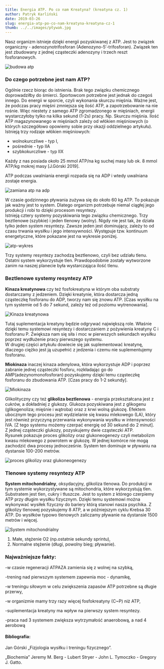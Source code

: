 ```yaml
---
title: Energia ATP. Po co nam Kreatyna? (kreatyna cz. 1)
author: Patryk Karliński
date: 2019-03-26
slug: energia-atp-po-co-nam-kreatyna-kreatyna-cz-1
thumb: ../../images/pływak.jpg
---
```


Nasz organizm istnieje dzięki energii pozyskiwanej z ATP. Jest to związek organiczny - adenozynotrifosforan (Adenozyno-5′-trifosforan). Związek ten jest zbudowany z jednej cząsteczki adenozyny i trzech reszt fosforanowych.

![budowa atp](https://zachlorowani.pl/wp-content/uploads/2019/03/obraz.png)

### **Do czego potrzebne jest nam ATP?**

Ogólnie rzecz biorąc do istnienia. Brak tego związku chemicznego doprowadziłby do śmierci. Sportowcom potrzebne jest jednak do czegoś innego. Do energii w sporcie, czyli wykonania skurczu mięśnia. Ważne jest, że podczas pracy mięśni zmniejsza się ilość ATP, a zapotrzebowanie na nie rośnie. Więc niestety z samego ATP zgromadzonego w mięśniach, energii wystarczyłoby tylko na kilka sekund (1-2s) pracy. Np. Skurczu mięśnia. Ilość ATP magazynowanego w mięśniach zależy od włókien mięśniowych (o których szczegółowo opowiemy sobie przy okazji oddzielnego artykułu). Istnieją trzy rodzaje włókien mięśniowych:

- wolnokurczliwe - typ I,
- pośrednie - typ IIA
- szybkokurczliwe - typ IIX

Każdy z nas posiada około 25 mmol ATP/na kg suchej masy lub ok. 8 mmol ATP/kg mokrej masy \[J.Górski 2019\].

ATP podczas uwalniania energii rozpada się na ADP i wtedy uwalniana zostaje energia.

![zamiana atp na adp](https://zachlorowani.pl/wp-content/uploads/2019/03/obraz-1.png)

W czasie godzinnego pływania zużywa się do około 60 kg ATP. To pokazuje jak ważny jest to system. Dlatego organizm potrzebuje niemal ciągłej jego produkcji i robi to dzięki procesom resyntezy.  
Istnieją cztery systemy pozyskiwania tego związku chemicznego. Trzy beztlenowe (szybkie) i jeden tlenowy (wolny). Nigdy nie jest tak, że działa tylko jeden system resyntezy. Zawsze jeden jest dominujący, zależy to od czasu trwania wysiłku i jego intensywności. Występuje tzw. kontinuum energetyczne, które pokazane jest na wykresie poniżej.

![atp-wykres](https://zachlorowani.pl/wp-content/uploads/2019/03/atp-wykres.png)

Trzy systemy resyntezy zachodzą beztlenowo, czyli bez udziału tlenu. Ostatni system wykorzystuje tlen. Prawdopodobnie zostały wytworzone zanim na naszej planecie była wystarczająca ilość tlenu.

### **Beztlenowe systemy resyntezy ATP**

**Kinaza kreatynowa** czy też fosfokreatyna w którym oba substraty dostarczamy z jedzeniem. Dzięki kreatynie, która dostarcza jedną cząsteczkę fosforanu do ADP, tworzy nam się znowu ATP. \[Czas wysiłku na tym systemie od 5 do 7 sekund, zależy też od poziomu wytrenowania\].

![Kinaza kreatynowa](https://zachlorowani.pl/wp-content/uploads/2019/03/obraz-2.png)

Tutaj suplementacja kreatyny będzie odgrywać największą role. Właśnie dzięki temu systemowi resyntezy i dostarczaniem z pożywienia kreatyny C i fosforanu P. Zwiększa nam się siła i moc w pierwszych sekundach wysiłku poprzez wydłużenie pracy pierwszego systemu.  
W drugiej części artykułu dowiecie się jak suplementować kreatynę, dlaczego ciężko jest ją uzupełnić z jedzenia i czemu nie suplementujemy fosforanu.

**Miokinaza** inaczej kinaza adenylowa, która wykorzystuje ADP i poprzez zabranie jednej cząsteczki fosforu, rozkładając go do AMP(adezynomonofosforan) pozyskujemy dzięki temu cząsteczkę fosforanu do zbudowania ATP. \[Czas pracy do 1-2 sekundy\].

![ Miokinaza](https://zachlorowani.pl/wp-content/uploads/2019/03/obraz-3.png)

Glikolityczny czy też **glikoliza beztlenowa** - energia przekształcana jest z cukrów, a dokładniej z glukozy. Glukoza pozyskiwana jest z glikogenu (glikogenoliza; mięśnie i wątroba) oraz z krwi wolną glukozę. Efektem ubocznym tego procesu jest wydzielanie się kwasu mlekowego (LA), który jest również przyczyną przerwania wykonywania wysiłku w intensywności IVA. \[Z tego systemu możemy czerpać energię od 30 sekund do 2 minut\].  
Z jednej cząsteczki glukozy, pozyskujemy dwie cząsteczki ATP.  
Rysunek pokazuje proces glikolizy oraz glukoneogenezy czyli metabolizm kwasu mlekowego z powrotem w glukozę. W jednej komórce nie mogą zachodzić dwa procesy jednocześnie. System ten dominuje w pływaniu na dystansie 100-200 metrów.

![proces glikolizy oraz glukoneogenezy](https://zachlorowani.pl/wp-content/uploads/2019/03/obraz-4.png)

### **Tlenowe systemy resyntezy ATP**

**System mitochondrialny**, oksydacyjny, glikoliza tlenowa. Do produkcji w tym systemie wykorzystywane są mitochondria, które wykorzystują tlen. Substratem jest tlen, cukry i tłuszcze. Jest to system z którego czerpiemy ATP przy długim wysiłku fizycznym. Dzięki temu systemowi można wykonywać wysiłek fizyczny do bariery którą stanowi nasza psychika. Z glikolizy tlenowej pozyskujemy 8 ATP, a w późniejszym cyklu Krebsa 30 ATP. Do wysiłków typowo tlenowych zaliczamy pływanie na dystansie 1500 metrów i więcej.

![System mitochondrialny](https://zachlorowani.pl/wp-content/uploads/2019/03/obraz-5.png)

1. Małe, stężenie O2 (np.ostatnie sekundy sprintu),
2. Normalne stężenie (długi, powolny bieg; pływanie).

### **Najważniejsze fakty:**

\-w czasie regeneracji ATPAZA zamienia się z wolnej na szybką,

\-trening nad pierwszym systemem zapewnia moc - dynamikę,

\-w treningu siłowym w celu zwiększenia zapasów ATP potrzebne są długie przerwy,

\-w organizmie mamy trzy razy więcej fosfokreatyny (C~P) niż ATP,

\-suplementacja kreatyny ma wpływ na pierwszy system resyntezy.

\-praca nad 3 systemem zwiększa wytrzymałość anaerobową, a nad 4 aerobową

#### Bibliografia:

Jan Górski „Fizjologia wysiłku i treningu fizycznego”.

„Biochemia” Jeremy M. Berg - Lubert Stryer - John L. Tymoczko - Gregory J. Gatto.

